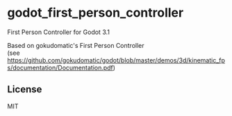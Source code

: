 # godot_first_person_controller

First Person Controller for Godot 3.1

Based on gokudomatic's First Person Controller  
(see https://github.com/gokudomatic/godot/blob/master/demos/3d/kinematic_fps/documentation/Documentation.pdf)

## License

MIT
